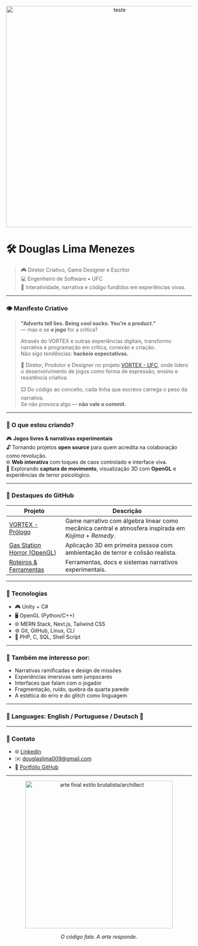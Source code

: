 <p align="center">
  <img src="https://66.media.tumblr.com/tumblr_li3y8asQMH1qcb5cmo1_500.jpg" width="600px" alt="teste">
</p>

# 🛠️ Douglas Lima Menezes

> 🎮 Diretor Criativo, Game Designer e Escritor  
> 💻 Engenheiro de Software • UFC  
> 🧠 Interatividade, narrativa e código fundidos em experiências vivas.

---

### 👁️ Manifesto Criativo

> **"Adverts tell lies. Being cool sucks. You’re a product."**  
> — mas e se **o jogo** for a crítica?  
>  
> Através do VORTEX e outras experiências digitais, transformo narrativa e programação em crítica, conexão e criação.  
> Não sigo tendências: **hackeio expectativas.**  
>  
> 👤 Diretor, Produtor e Designer no projeto [VORTEX - UFC](https://github.com/douglaslima009/VORTEX), onde lidero o desenvolvimento de jogos como forma de expressão, ensino e resistência criativa.  
>  
> 🎞️ Do código ao conceito, cada linha que escrevo carrega o peso da narrativa.  
> Se não provoca algo — **não vale o commit.**

---

### 🧪 O que estou criando?

🎮 **Jogos livres & narrativas experimentais**  
🔓 Tornando projetos **open source** para quem acredita na colaboração como revolução.  
🌐 **Web interativa** com toques de caos controlado e interface viva.  
🎥 Explorando **captura de movimento**, visualização 3D com **OpenGL** e experiências de terror psicológico.

---

### 🎲 Destaques do GitHub

| Projeto | Descrição |
|--------|-----------|
| [VORTEX - Prólogo](https://github.com/douglaslima009/vortex) | Game narrativo com álgebra linear como mecânica central e atmosfera inspirada em *Kojima* + *Remedy*. |
| [Gas Station Horror (OpenGL)](https://github.com/douglaslima009/gas-station-horror) | Aplicação 3D em primeira pessoa com ambientação de terror e colisão realista. |
| [Roteiros & Ferramentas](https://github.com/douglaslima009?tab=repositories) | Ferramentas, docs e sistemas narrativos experimentais. |

---

### 🔧 Tecnologias

- 🎮 Unity + C#
- 🖥️ OpenGL (Python/C++)
- 🌐 MERN Stack, Next.js, Tailwind CSS
- ⚙️ Git, GitHub, Linux, CLI
- 💬 PHP, C, SQL, Shell Script

---

### 🧭 Também me interesso por:

- Narrativas ramificadas e design de missões
- Experiências imersivas sem jumpscares
- Interfaces que falam com o jogador
- Fragmentação, ruído, quebra da quarta parede
- A estética do erro e do glitch como linguagem

---

### 💬 Languages: English / Portuguese / Deutsch 💬

---

### 📡 Contato

- 🌐 [LinkedIn](https://www.linkedin.com/in/douglaslima009)
- ✉️ douglaslima009@gmail.com  
- 📁 [Portfólio GitHub](https://github.com/douglaslima009)

---

<p align="center">
  <img src="https://archillect.com/561780" width="400px" alt="arte final estilo brutalista/archillect">
</p>

<p align="center"><i>O código fala. A arte responde.</i></p>
